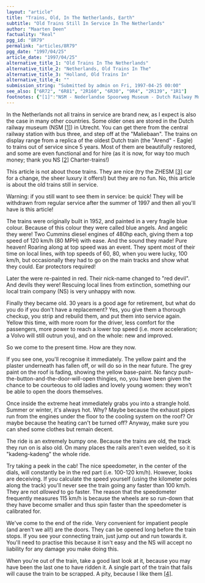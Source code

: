 ```yaml
---
layout: "article"
title: "Trains, Old, In The Netherlands, Earth"
subtitle: "Old Trains Still In Service In The Netherlands"
author: "Maarten Deen"
factuality: "Real"
pgg_id: "8R79"
permalink: "articles/8R79"
pgg_date: "1997/04/25"
article_date: "1997/04/25"
alternative_title_1: "Old Trains In The Netherlands"
alternative_title_2: "Netherlands, Old Trains In The"
alternative_title_3: "Holland, Old Trains In"
alternative_title_4: ""
submission_string: "Submitted by admin on Fri, 1997-04-25 00:00"
see_also: ["6R72", "6R81", "2R160", "6R30", "9R4", "2R139", "1R1"]
footnotes: {"[1]":"NSM - Nederlandse Spoorweg Museum - Dutch Railway Museum.","[2]":"NS - Nederlandse Spoorwegen - Dutch Rail.","[3]":"ZHESM - Zuid-Hollandse Electrische Spoorwegmaatschappij - South-Holland (Holland the province) Electrical Railway company.","[4]":"Update 19970815: most of the trains have been taken out of service."}
---
```

<div>
<p>In the Netherlands not all trains in service are brand new, as I expect is also the case in many other countries. Some older ones are stored in the Dutch railway museum (NSM <a href="#footnotes.1" class="footnote-link">[1]</a>) in Utrecht. You can get there from the central railway station with bus three, and step off at the "Maliebaan". The trains on display range from a replica of the oldest Dutch train (the "Arend" - Eagle) to trains out of service since 5 years. Most of them are beautifully restored, and some are even functional and for hire (as it is now, for way too much money; thank you NS <a href="#footnotes.2" class="footnote-link">[2]</a> Charter-trains!)</p>
<p>This article is not about those trains. They are nice (try the ZHESM <a href="#footnotes.3" class="footnote-link">[3]</a> car for a change, the sheer luxury it offers!) but they are no fun. No, this article is about the old trains still in service.</p>
<p>Warning: if you still want to see them in service: be quick! They will be withdrawn from regular service after the summer of 1997 and then all you'll have is this article!</p>
<p>The trains were originally built in 1952, and painted in a very fragile blue colour. Because of this colour they were called blue angels. And angelic they were! Two Cummins diesel engines of 480hp each, giving them a top speed of 120 km/h (80 MPH) with ease. And the sound they made! Pure heaven! Roaring along at top speed was an event. They spent most of their time on local lines, with top speeds of 60, 80, when you were lucky, 100 km/h, but occasionally they had to go on the main tracks and show what they could. Ear protectors required!</p>
<p>Later the were re-painted in red. Their nick-name changed to "red devil". And devils they were! Rescuing local lines from extinction, something our local train company (NS) is very unhappy with now.</p>
<p>Finally they became old. 30 years is a good age for retirement, but what do you do if you don't have a replacement? Yes, you give them a thorough checkup, you strip and rebuild them, and put them into service again. Yellow this time, with more room for the driver, less comfort for the passengers, more power to reach a lower top speed (i.e. more acceleration; a Volvo will still outrun you), and on the whole: new and improved.</p>
<p>So we come to the present time. How are they now.</p>
<p>If you see one, you'll recognise it immediately. The yellow paint and the plaster underneath has fallen off, or will do so in the near future. The grey paint on the roof is fading, showing the yellow base-paint. No fancy push-the-button-and-the-door-will-open thingies, no, you have been given the chance to be courteous to old ladies and lovely young women: they won't be able to open the doors themselves.</p>
<p>Once inside the extreme heat immediately grabs you into a strangle hold. Summer or winter, it's always hot. Why? Maybe because the exhaust pipes run from the engines under the floor to the cooling system on the roof? Or maybe because the heating can't be turned off? Anyway, make sure you can shed some clothes but remain decent.</p>
<p>The ride is an extremely bumpy one. Because the trains are old, the track they run on is also old. On many places the rails aren't even welded, so it is "kadeng-kadeng" the whole ride.</p>
<p>Try taking a peek in the cab! The nice speedometer, in the center of the dials, will constantly be in the red part (i.e. 100-120 km/h). However, looks are deceiving. If you calculate the speed yourself (using the kilometer poles along the track) you'll never see the train going any faster than 100 km/h. They are not <em>allowed</em> to go faster. The reason that the speedometer frequently measures 115 km/h is because the wheels are so run-down that they have become smaller and thus spin faster than the speedometer is calibrated for.</p>
<p>We've come to the end of the ride. Very convenient for impatient people (and aren't we all!) are the doors. They can be opened long before the train stops. If you see your connecting train, just jump out and run towards it. You'll need to practise this because it isn't easy and the NS will accept no liability for any damage you make doing this.</p>
<p>When you're out of the train, take a good last look at it, because you may have been the last one to have ridden it. A single part of the train that fails will cause the train to be scrapped. A pity, because I like them <a href="#footnotes.4" class="footnote-link">[4]</a>.</p>
</div>

